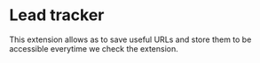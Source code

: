 # Lead tracker

This extension allows as to save useful URLs and store them to be accessible everytime we check the extension.
